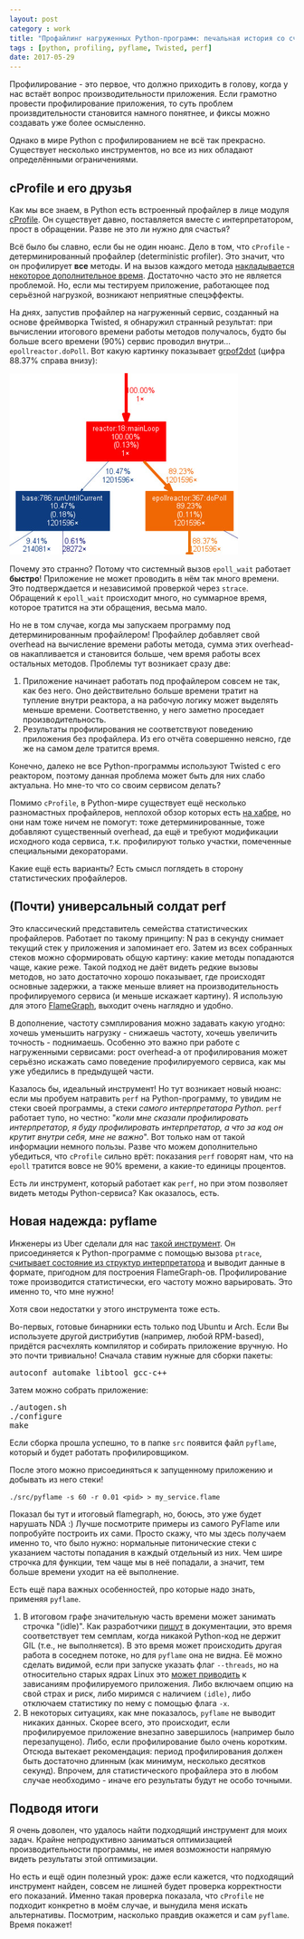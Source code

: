 ```yaml
---
layout: post
category : work
title: "Профайлинг нагруженных Python-программ: печальная история со счастливым концом"
tags : [python, profiling, pyflame, Twisted, perf]
date: 2017-05-29
---
```


Профилирование - это первое, что должно приходить в голову, когда у нас встаёт вопрос производительности приложения. Если грамотно провести профилирование приложения, то суть проблем произвдительности становится намного понятнее, и фиксы можно создавать уже более осмысленно.

Однако в мире Python с профилированием не всё так прекрасно. Существует несколько инструментов, но все из них обладают определёнными ограничениями.

cProfile и его друзья
---

Как мы все знаем, в Python есть встроенный профайлер в лице модуля [cProfile](https://docs.python.org/2/library/profile.html#module-cProfile). Он существует давно, поставляется вместе с интерпретатором, прост в обращении. Разве не это ли нужно для счастья?

Всё было бы славно, если бы не один нюанс. Дело в том, что `cProfile` - детерминированный профайлер (deterministic profiler). Это значит, что он профилирует **все** методы. И на вызов каждого метода [накладывается некоторое дополнительное время](https://docs.python.org/2/library/profile.html#limitations). Достаточно часто это не является проблемой. Но, если мы тестируем приложение, работающее под серьёзной нагрузкой, возникают неприятные спецэффекты.

На днях, запустив профайлер на нагруженный сервис, созданный на основе фреймворка Twisted, я обнаружил странный результат: при вычислении итогового времени работы методов получалось, будто бы больше всего времени (90%) сервис проводил внутри... `epollreactor.doPoll`. Вот какую картинку показывает [grpof2dot](https://github.com/jrfonseca/gprof2dot) (цифра 88.37% справа внизу):

![pic](/images/python-profiling/epoll.jpg)

Почему это странно? Потому что системный вызов `epoll_wait` работает **быстро**! Приложение не может проводить в нём так много времени. Это подтверждается и независимой проверкой через `strace`. Обращений к `epoll_wait` происходит много, но суммарное время, которое тратится на эти обращения, весьма мало.

Но не в том случае, когда мы запускаем программу под детерминированным профайлером! Профайлер добавляет свой overhead на вычисление времени работы метода, сумма этих overhead-ов накапливается и становится больше, чем время работы всех остальных методов. Проблемы тут возникает сразу две:

1. Приложение начинает работать под профайлером совсем не так, как без него. Оно действительно больше времени тратит на тупление внутри реактора, а на рабочую логику может выделять меньше времени. Соответственно, у него заметно проседает производительность.
1. Результаты профилирования не соответствуют поведению приложения без профайлера. Из его отчёта совершенно неясно, где же на самом деле тратится время.

Конечно, далеко не все Python-программы используют Twisted с его реактором, поэтому данная проблема может быть для них слабо актуальна. Но мне-то что со своим сервисом делать?

Помимо `cProfile`, в Python-мире существует ещё несколько разномастных профайлеров, неплохой обзор которых есть [на хабре](https://habrahabr.ru/company/mailru/blog/202832/), но они нам тоже ничем не помогут: тоже детерминированные, тоже добавляют существенный overhead, да ещё и требуют модификации исходного кода сервиса, т.к. профилируют только участки, помеченные специальными декораторами.

Какие ещё есть варианты? Есть смысл поглядеть в сторону статистических профайлеров.

(Почти) универсальный солдат perf
---

Это классический представитель семейства статистических профайлеров. Работает по такому принципу: N раз в секунду снимает текущий стек у приложения и запоминает его. Затем из всех собранных стеков можно сформировать общую картину: какие методы попадаются чаще, какие реже. Такой подход не даёт видеть редкие вызовы методов, но зато достаточно хорошо показывает, где происходят основные задержки, а также меньше влияет на производительность профилируемого сервиса (и меньше искажает картину). Я использую для этого [FlameGraph](https://github.com/brendangregg/FlameGraph), выходит очень наглядно и удобно.

В дополнение, частоту сэмплирования можно задавать какую угодно: хочешь уменьшить нагрузку - снижаешь частоту, хочешь увеличить точность - поднимаешь. Особенно это важно при работе с нагруженными сервисами: рост overhead-а от профилирования может серьёзно искажать само поведение профилируемого сервиса, как мы уже убедились в предыдущей части.

Казалось бы, идеальный инструмент! Но тут возникает новый нюанс: если мы пробуем натравить `perf` на Python-программу, то увидим не стеки своей программы, а стеки _самого интерпретатора Python_. `perf` работает тупо, но честно: "_коли мне сказали профилировать интерпретатор, я буду профилировать интерпретатор, а что за код он крутит внутри себя, мне не важно_". Вот только нам от такой информации немного пользы. Разве что можем дополнительно убедиться, что `cProfile` сильно врёт: показания `perf` говорят нам, что на `epoll` тратится вовсе не 90% времени, а какие-то единицы процентов.

Есть ли инструмент, который работает как `perf`, но при этом позволяет видеть методы Python-сервиса? Как оказалось, есть.

Новая надежда: pyflame
---

Инженеры из Uber сделали для нас [такой инструмент](https://github.com/uber/pyflame). Он присоединяется к Python-программе с помощью вызова `ptrace`, [считывает состояние из структур интерпретатора](http://eng.uber.com/pyflame/) и выводит данные в формате, пригодном для построения FlameGraph-ов. Профилирование тоже производится статистически, его частоту можно варьировать. Это именно то, что мне нужно!

Хотя свои недостатки у этого инструмента тоже есть.

Во-первых, готовые бинарники есть только под Ubuntu и Arch. Если Вы используете другой дистрибутив (например, любой RPM-based), придётся расчехлять компилятор и собирать приложение вручную. Но это почти тривиально! Сначала ставим нужные для сборки пакеты:
<pre>
autoconf automake libtool gcc-c++
</pre>

Затем можно собрать приложение:
<pre>
./autogen.sh
./configure
make
</pre>

Если сборка прошла успешно, то в папке `src` появится файл `pyflame`, который и будет работать профилировщиком.

После этого можно присоединяться к запущенному приложению и добывать из него стеки!

    ./src/pyflame -s 60 -r 0.01 <pid> > my_service.flame

Показал бы тут и итоговый flamegraph, но, боюсь, это уже будет нарушать NDA :) Лучше посмотрите примеры из самого PyFlame или попробуйте построить их сами. Просто скажу, что мы здесь получаем именно то, что было нужно: нормальные питонические стеки с указанием частоты попадания в каждый отдельный из них. Чем шире строчка для функции, тем чаще мы в неё попадали, а значит, тем больше времени уходит на её выполнение.

Есть ещё пара важных особенностей, про которые надо знать, применяя `pyflame`.

1. В итоговом графе значительную часть времени может занимать строчка "(idle)". Как разработчики [пишут](https://github.com/uber/pyflame#what-is-idle-time) в документации, это время соответствует тем семплам, когда никакой Python-код не держит GIL (т.е., не выполняется). В это время может происходить другая работа в соседнем потоке, но для `pyflame` она не видна. Её можно сделать видимой, если при запуске указать флаг `--threads`, но на относительно старых ядрах Linux это [может приводить](https://github.com/uber/pyflame/issues/55) к зависаниям профилируемого приложения. Либо включаем опцию на свой страх и риск, либо миримся с наличием `(idle)`, либо отключаем статистику по нему с помощью флага `-x`.
2. В некоторых ситуациях, как мне показалось, `pyflame` не выводит никаких данных. Скорее всего, это происходит, если профилируемое приложение внезапно завершилось (например было перезапущено). Либо, если профилирование было очень коротким. Отсюда вытекает рекомендация: период профилирования должен быть достаточно длинным (как минимум, несколько десятков секунд). Впрочем, для статистического профайлера это в любом случае необходимо - иначе его результаты будут не особо точными.

Подводя итоги
---

Я очень доволен, что удалось найти подходящий инструмент для моих задач. Крайне непродуктивно заниматься оптимизацией производительности программы, не имея возможности напрямую видеть результаты этой оптимизации.

Но есть и ещё один полезный урок: даже если кажется, что подходящий инструмент найден, совсем не лишней будет проверка корректности его показаний. Именно такая проверка показала, что `cProfile` не подходит конкретно в моём случае, и вынудила меня искать альтернативы. Посмотрим, насколько правдив окажется и сам `pyflame`. Время покажет!
